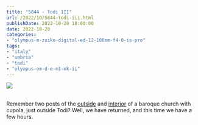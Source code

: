 ```yaml
---
title: "5844 - Todi III"
url: /2022/10/5844-todi-iii.html
publishDate: 2022-10-20 18:00:00
date: 2022-10-20
categories:
- "olympus-m-zuiko-digital-ed-12-100mm-f4-0-is-pro"
tags:
- "italy"
- "umbria"
- "todi"
- "olympus-om-d-e-m1-mk-ii"
---
```

<div class="container">
<div class="center"><a target="_blank" href="https://d25zfm9zpd7gm5.cloudfront.net/1200x1200/2019/20190907_111506_lr.jpg"><img class="webfeedsFeaturedVisual" src="https://d25zfm9zpd7gm5.cloudfront.net/0600x0600/2019/20190907_111506_lr.jpg" /></a></div>
</div>
<br />

Remember two posts of the
[outside](https://blog.andreas-manessinger.info/2022/07/5738-todi-i.html)
and
[interior](https://blog.andreas-manessinger.info/2022/07/5739-todi-ii.html)
of a baroque church with cupola, just outside Todi? Well, we
have returned, and this time we have a few hours.

